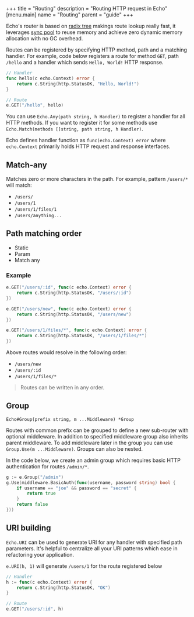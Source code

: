 +++
title = "Routing"
description = "Routing HTTP request in Echo"
[menu.main]
  name = "Routing"
  parent = "guide"
+++

Echo's router is based on [radix tree](http://en.wikipedia.org/wiki/Radix_tree) makings
route lookup really fast, it leverages [sync pool](https://golang.org/pkg/sync/#Pool)
to reuse memory and achieve zero dynamic memory allocation with no GC overhead.

Routes can be registered by specifying HTTP method, path and a matching handler.
For example, code below registers a route for method `GET`, path `/hello` and a
handler which sends `Hello, World!` HTTP response.

```go
// Handler
func hello(c echo.Context) error {
  	return c.String(http.StatusOK, "Hello, World!")
}

// Route
e.GET("/hello", hello)
```

You can use `Echo.Any(path string, h Handler)` to register a handler for all HTTP methods.
If you want to register it for some methods use `Echo.Match(methods []string, path string, h Handler)`.

Echo defines handler function as `func(echo.Context) error` where `echo.Context` primarily
holds HTTP request and response interfaces.

## Match-any

Matches zero or more characters in the path. For example, pattern `/users/*` will
match:

- `/users/`
- `/users/1`
- `/users/1/files/1`
- `/users/anything...`

## Path matching order

- Static
- Param
- Match any

### Example

```go
e.GET("/users/:id", func(c echo.Context) error {
	return c.String(http.StatusOK, "/users/:id")
})

e.GET("/users/new", func(c echo.Context) error {
	return c.String(http.StatusOK, "/users/new")
})

e.GET("/users/1/files/*", func(c echo.Context) error {
	return c.String(http.StatusOK, "/users/1/files/*")
})
```

Above routes would resolve in the following order:

- `/users/new`
- `/users/:id`
- `/users/1/files/*`

> Routes can be written in any order.

## Group

`Echo#Group(prefix string, m ...Middleware) *Group`

Routes with common prefix can be grouped to define a new sub-router with optional
middleware. In addition to specified middleware group also inherits parent middleware.
To add middleware later in the group you can use `Group.Use(m ...Middleware)`.
Groups can also be nested.

In the code below, we create an admin group which requires basic HTTP authentication
for routes `/admin/*`.

```go
g := e.Group("/admin")
g.Use(middleware.BasicAuth(func(username, password string) bool {
	if username == "joe" && password == "secret" {
		return true
	}
	return false
}))
```

## URI building

`Echo.URI` can be used to generate URI for any handler with specified path parameters.
It's helpful to centralize all your URI patterns which ease in refactoring your
application.

`e.URI(h, 1)` will generate `/users/1` for the route registered below

```go
// Handler
h := func(c echo.Context) error {
	return c.String(http.StatusOK, "OK")
}

// Route
e.GET("/users/:id", h)
```
